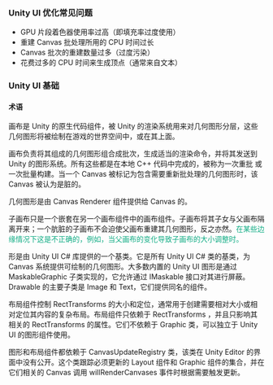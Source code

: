 ### Unity UI 优化常见问题

- GPU 片段着色器使用率过高（即填充率过度使用）
- 重建 Canvas 批处理所用的 CPU 时间过长
- Canvas 批次的重建数量过多（过度污染）
- 花费过多的 CPU 时间来生成顶点（通常来自文本）

### Unity UI 基础

#### 术语

画布是 Unity 的原生代码组件，被 Unity 的渲染系统用来对几何图形分层，这些几何图形将被绘制在游戏的世界空间中，或在其上面。

画布负责将其组成的几何图形组合成批次，生成适当的渲染命令，并将其发送到 Unity 的图形系统。所有这些都是在本地 C++ 代码中完成的，被称为一次重批 或 一次批量构建。当一个 Canvas 被标记为包含需要重新批处理的几何图形时，该 Canvas 被认为是脏的。

几何图形是由 Canvas Renderer 组件提供给 Canvas 的。

子画布只是一个嵌套在另一个画布组件中的画布组件。子画布将其子女与父画布隔离开来；一个肮脏的子画布不会迫使父画布重建其几何图形，反之亦然。<font color = #10ac84>在某些边缘情况下这是不正确的，例如，当父画布的变化导致子画布的大小调整时。</font>

形是由 Unity UI C# 库提供的一个基类。它是所有 Unity UI C# 类的基类，为Canvas 系统提供可绘制的几何图形。大多数内置的 Unity UI 图形是通过MaskableGraphic 子类实现的，它允许通过 IMaskable 接口对其进行屏蔽。Drawable 的主要子类是 Image 和 Text，它们提供同名的组件。

布局组件控制 RectTransforms 的大小和定位，通常用于创建需要相对大小或相对定位其内容的复杂布局。布局组件只依赖于 RectTransforms ，并且只影响其相关的 RectTransforms 的属性。它们不依赖于 Graphic 类，可以独立于 Unity UI 的图形组件使用。

图形和布局组件都依赖于 CanvasUpdateRegistry 类，该类在 Unity Editor 的界面中没有公开。这个类跟踪必须更新的 Layout 组件和 Graphic 组件的集合，并在它们相关的 Canvas 调用 willRenderCanvases 事件时根据需要触发更新。

